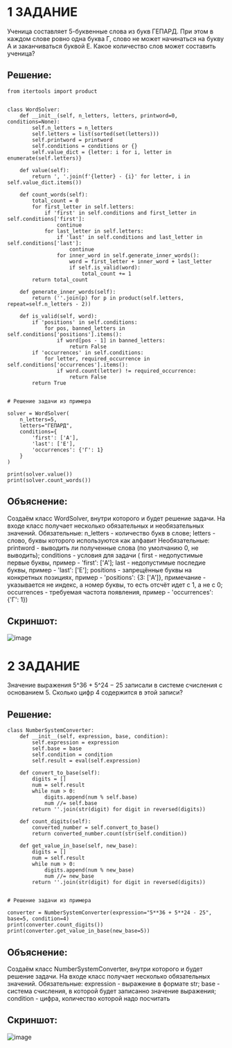 # 1 ЗАДАНИЕ 
Ученица составляет 5-буквенные слова из букв ГЕПАРД. При этом в каждом слове ровно одна буква Г, слово не может начинаться на букву А и заканчиваться буквой Е. Какое количество слов может составить ученица?
## Решение: 
```
from itertools import product


class WordSolver:
    def __init__(self, n_letters, letters, printword=0, conditions=None):
        self.n_letters = n_letters
        self.letters = list(sorted(set(letters)))
        self.printword = printword
        self.conditions = conditions or {}
        self.value_dict = {letter: i for i, letter in enumerate(self.letters)}

    def value(self):
        return ', '.join(f'{letter} - {i}' for letter, i in self.value_dict.items())

    def count_words(self):
        total_count = 0
        for first_letter in self.letters:
            if 'first' in self.conditions and first_letter in self.conditions['first']:
                continue
            for last_letter in self.letters:
                if 'last' in self.conditions and last_letter in self.conditions['last']:
                    continue
                for inner_word in self.generate_inner_words():
                    word = first_letter + inner_word + last_letter
                    if self.is_valid(word):
                        total_count += 1
        return total_count

    def generate_inner_words(self):
        return (''.join(p) for p in product(self.letters, repeat=self.n_letters - 2))

    def is_valid(self, word):
        if 'positions' in self.conditions:
            for pos, banned_letters in self.conditions['positions'].items():
                if word[pos - 1] in banned_letters:
                    return False
        if 'occurrences' in self.conditions:
            for letter, required_occurrence in self.conditions['occurrences'].items():
                if word.count(letter) != required_occurrence:
                    return False
        return True


# Решение задачи из примера

solver = WordSolver(
    n_letters=5,
    letters="ГЕПАРД",
    conditions={
        'first': ['А'],
        'last': ['Е'],
        'occurrences': {'Г': 1}
    }
)

print(solver.value())
print(solver.count_words())
```
## Объяснение: 
Создаём класс WordSolver, внутри которого и будет решение задачи. На входе класс получает несколько обязательных и необязательных значений. 
Обязательные: 
    n_letters - количество букв в слове; 
    letters - слово, буквы которого используются как алфавит
Необязательные: 
    printword - выводить ли полученные слова (по умолчанию 0, не выводить); 
    conditions - условия для задачи (
        first - недопустимые первые буквы, пример - 'first': ['А']; 
        last - недопустимые последие буквы, пример - 'last': ['Е']; 
        positions - запрещённые буквы на конкретных позициях, пример - 'positions': {3: ['А']}, примечание - указывается не индекс, а номер буквы, то есть отсчёт идет с 1, а не с 0; 
        occurrences - требуемая частота появления, пример - 'occurrences': {'Г': 1})
## Скриншот:
![image](https://github.com/user-attachments/assets/108ce74a-5555-4a49-828a-704ed644a587)

# 2 ЗАДАНИЕ 
Значение выражения 5^36 + 5^24 − 25 записали в системе счисления с основанием 5. Сколько цифр 4 содержится в этой записи?
## Решение: 
```
class NumberSystemConverter:
    def __init__(self, expression, base, condition):
        self.expression = expression
        self.base = base
        self.condition = condition
        self.result = eval(self.expression)

    def convert_to_base(self):
        digits = []
        num = self.result
        while num > 0:
            digits.append(num % self.base)
            num //= self.base
        return ''.join(str(digit) for digit in reversed(digits))

    def count_digits(self):
        converted_number = self.convert_to_base()
        return converted_number.count(str(self.condition))

    def get_value_in_base(self, new_base):
        digits = []
        num = self.result
        while num > 0:
            digits.append(num % new_base)
            num //= new_base
        return ''.join(str(digit) for digit in reversed(digits))


# Решение задачи из примера

converter = NumberSystemConverter(expression="5**36 + 5**24 - 25", base=5, condition=4)
print(converter.count_digits())
print(converter.get_value_in_base(new_base=5))
```
## Объяснение: 
Создаём класс NumberSystemConverter, внутри которого и будет решение задачи. На входе класс получает несколько обязательных значений. 
Обязательные: 
    expression - выражение в формате str; 
    base - система счисления, в которой будет записанно значение выражения;
    condition - цифра, количество которой надо посчитать
## Скриншот:
![image](https://github.com/user-attachments/assets/c7b21bfc-d284-4a38-b179-1173610ec3f4)
